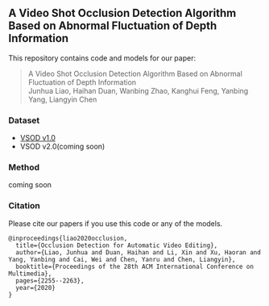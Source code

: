 ## A Video Shot Occlusion Detection Algorithm Based on Abnormal Fluctuation of Depth Information

This repository contains code and models for our paper:

> A Video Shot Occlusion Detection Algorithm Based on Abnormal Fluctuation of Depth Information  
> Junhua Liao, Haihan Duan, Wanbing Zhao, Kanghui Feng, Yanbing Yang, Liangyin Chen


### Dataset 

- [VSOD v1.0](https://junhua-liao.github.io/Occlusion-Detection/)
- VSOD v2.0(coming soon)


### Method

coming soon


### Citation

Please cite our papers if you use this code or any of the models. 
```
@inproceedings{liao2020occlusion,
  title={Occlusion Detection for Automatic Video Editing},
  author={Liao, Junhua and Duan, Haihan and Li, Xin and Xu, Haoran and Yang, Yanbing and Cai, Wei and Chen, Yanru and Chen, Liangyin},
  booktitle={Proceedings of the 28th ACM International Conference on Multimedia},
  pages={2255--2263},
  year={2020}
}
```

